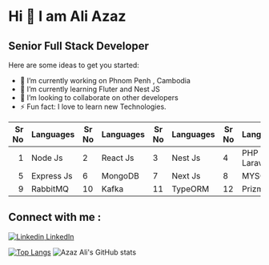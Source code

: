# Hi 👋 I am Ali Azaz

## Senior Full Stack Developer

Here are some ideas to get you started:

- 🔭 I’m currently working on Phnom Penh , Cambodia
- 🌱 I’m currently learning Fluter and Nest JS
- 👯 I’m looking to collaborate on other developers
- ⚡ Fun fact: I love to learn new Technologies.

| Sr No| Languages     | Sr No| Languages     | Sr No| Languages     | Sr No| Languages     |             
|-----:|---------------|------|---------------|------|---------------|------|---------------|
|     1| Node Js       |     2| React Js      |     3| Nest Js       |     4| PHP Laravel   |
|     5| Express Js    |     6| MongoDB       |     7| Next Js       |     8| MYSQL         |
|     9| RabbitMQ      |    10| Kafka         |    11| TypeORM       |    12| Prizma        |

 
## Connect with me : 
[![Linkedin](https://i.stack.imgur.com/gVE0j.png) LinkedIn]([https://www.linkedin.com/](https://www.linkedin.com/in/azaz-a-79bb78102/))
 
[![Top Langs](https://github-readme-stats.vercel.app/api/top-langs/?username=azazali186&layout=donut)](https://github.com/anuraghazra/github-readme-stats) ![Azaz Ali's GitHub stats](https://github-readme-stats.vercel.app/api?username=azazali186&theme=light&show_icons=true)




